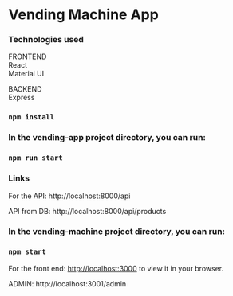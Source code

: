 # Vending Machine App 

### Technologies used

FRONTEND  
React  
Material UI  

BACKEND  
Express  

### `npm install`

### In the vending-app project directory, you can run:

### `npm run start`

### Links 

For the API: http://localhost:8000/api

API from DB: http://localhost:8000/api/products

### In the vending-machine project directory, you can run:

### `npm start`

For the front end: [http://localhost:3000](http://localhost:3000) to view it in your browser.  

ADMIN: http://localhost:3001/admin
